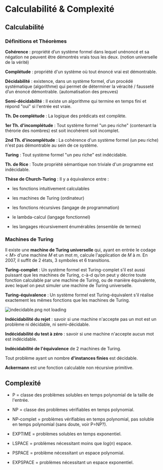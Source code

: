 # Calculabilité & Complexité

## Calculabilité

### Définitions et Théorèmes

__Cohérence__ : propriété d’un système formel dans lequel unénoncé et sa négation ne peuvent être démontrés vrais tous les deux. (notion universelle de la vérité)

__Complétude__ : propriété d'un système où tout énoncé vrai est démontrable.

__Décidabilité__ : existence, dans un système formel, d’un procédé systématique (algorithme) qui permet de déterminer la véracité / fausseté d’un énoncé démontrable. (automatisation des preuves)

__Semi-décidabilité__ : Il existe un algorithme qui termine en temps fini et répond "oui" si l'entrée est vraie.

__Th. De complétude__ : La logique des prédicats est complète.

__1er Th. d'incomplétude__ : Tout système formel "un peu riche" (contenant la thérorie des nombres) est soit incohérent soit incomplet.

__2nd Th. d'incomplétude__ : La cohérence d'un système formel (un peu riche) n'est pas démontrable au sein de ce système.

__Turing__ : Tout système formel "un peu riche" est indécidable.

__Th. de Rice__ : Toute propriété sémantique non triviale d'un programme est indécidable.

__Thèse de Church-Turing__ : Il y a équivalence entre :

* les fonctions intuitivement calculables

* les machines de Turing (ordinateur)

* les fonctions récursives (langage de programmation)

* le lambda-calcul (langage fonctionnel)

* les langages récursivement énumérables (ensemble de termes)

### Machines de Turing

Il existe une __machine de Turing universelle__ qui, ayant en entrée le codage $<M>$ d'une machine $M$ et un mot $m$, calcule l'application de $M$ à $m$. En 2007, il suffit de 2 états, 3 symboles et 6 transitions.

__Turing-complet__ : Un système formel est Turing-complet s’il est aussi puissant que les machines de Turing, c-à-d qu’on peut y décrire toute fonction calculable par une machine de Turing, ou de manière équivalente, avec lequel on peut simuler une machine de Turing universelle.

__Turing-équivalence__ : Un système formel est Turing-équivalent s’il réalise exactement les mêmes fonctions que les machines de Turing.

![indecidable.png not loading](/home/theo/Documents/indecidable.png)

__Indécidabilité du rejet__ : savoir si une machine n'accepte pas un mot est un problème ni décidable, ni semi-décidable.

__Indécidabilité du test à zéro__ : savoir si une machine n'accepte aucun mot est indécidable.

__Indécidabilité de l'équivalence__ de 2 machines de Turing.

Tout problème ayant un nombre __d'instances finies__ est décidable.

__Ackermann__ est une fonction calculable non récursive primitive.

## Complexité

* P = classe des problèmes solubles en temps polynomial de la taille de l'entrée.

* NP = classe des problèmes vérifiables en temps polynomial.

* NP-complet = problèmes vérifiables en temps polynomial, pas soluble en temps polynomial (sans doute, voir P=NP?).

* EXPTIME = problèmes solubles en temps exponentiel.

* LSPACE = problèmes nécessitant moins que $log(n)$ espace.

* PSPACE = problème nécessitant un espace polynomial.

* EXPSPACE = problèmes nécessitant un espace exponentiel.








